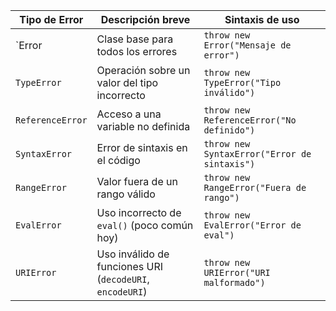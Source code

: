 | Tipo de Error     | Descripción breve                                             | Sintaxis de uso                             |
|---|---|---|
| `Error           | Clase base para todos los errores                             | `throw new Error("Mensaje de error")`       |
| `TypeError`       | Operación sobre un valor del tipo incorrecto                  | `throw new TypeError("Tipo inválido")`      |
| `ReferenceError`  | Acceso a una variable no definida                             | `throw new ReferenceError("No definido")`   |
| `SyntaxError`     | Error de sintaxis en el código                                | `throw new SyntaxError("Error de sintaxis")`|
| `RangeError`      | Valor fuera de un rango válido                                | `throw new RangeError("Fuera de rango")`    |
| `EvalError`       | Uso incorrecto de `eval()` (poco común hoy)                   | `throw new EvalError("Error de eval")`      |
| `URIError`        | Uso inválido de funciones URI (`decodeURI`, `encodeURI`)     | `throw new URIError("URI malformado")`      |
